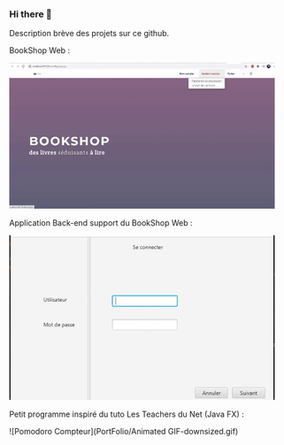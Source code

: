 ### Hi there 👋

<!--
**Charlene19/Charlene19** is a ✨ _special_ ✨ repository because its `README.md` (this file) appears on your GitHub profile.

Here are some ideas to get you started:

- 🔭 I’m currently working on ...
- 🌱 I’m currently learning ...
- 👯 I’m looking to collaborate on ...
- 🤔 I’m looking for help with ...
- 💬 Ask me about ...
- 📫 How to reach me: ...
- 😄 Pronouns: ...
- ⚡ Fun fact: ...
-->
Description brève des projets sur ce github. 

BookShop Web : 

![BookShop web](PortFolio/Animated%20GIF-downsized_large.gif)

Application Back-end support du BookShop Web : 

![BookShop Back-End](PortFolio/bACKbs.gif)

Petit programme inspiré du tuto Les Teachers du Net (Java FX) : 

![Pomodoro Compteur](PortFolio/Animated GIF-downsized.gif)
